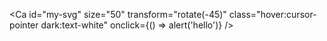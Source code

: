 <Ca
  id="my-svg"
  size="50"
  transform="rotate(-45)"
  class="hover:cursor-pointer dark:text-white"
  onclick={() => alert('hello')}
/>